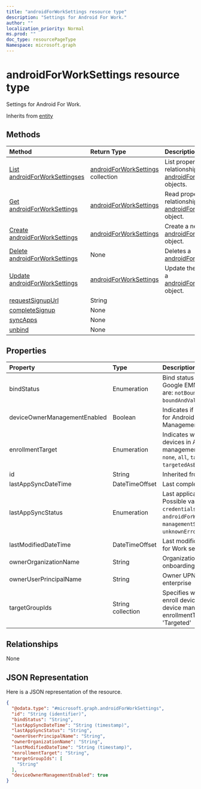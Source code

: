 ```yaml
---
title: "androidForWorkSettings resource type"
description: "Settings for Android For Work."
author: ""
localization_priority: Normal
ms.prod: ""
doc_type: resourcePageType
Namespace: microsoft.graph
---
```



# androidForWorkSettings resource type

Settings for Android For Work.


Inherits from [entity](../resources/entity.md)

## Methods
|Method|Return Type|Description|
|:---|:---|:---|
|[List androidForWorkSettingses](../api/androidforworksettings-list.md)|[androidForWorkSettings](../resources/androidForWorkSettings.md) collection|List properties and relationships of the [androidForWorkSettings](../resources/androidforworksettings.md) objects.|
|[Get androidForWorkSettings](../api/androidforworksettings-get.md)|[androidForWorkSettings](../resources/androidForWorkSettings.md)|Read properties and relationships of the [androidForWorkSettings](../resources/androidforworksettings.md) object.|
|[Create androidForWorkSettings](../api/androidforworksettings-create.md)|[androidForWorkSettings](../resources/androidForWorkSettings.md)|Create a new [androidForWorkSettings](../resources/androidforworksettings.md) object.|
|[Delete androidForWorkSettings](../api/androidforworksettings-delete.md)|None|Deletes a [androidForWorkSettings](../resources/androidforworksettings.md).|
|[Update androidForWorkSettings](../api/androidforworksettings-update.md)|[androidForWorkSettings](../resources/androidForWorkSettings.md)|Update the properties of a [androidForWorkSettings](../resources/androidforworksettings.md) object.|
|[requestSignupUrl](../api/androidforworksettings-requestsignupurl.md)|String||
|[completeSignup](../api/androidforworksettings-completesignup.md)|None||
|[syncApps](../api/androidforworksettings-syncapps.md)|None||
|[unbind](../api/androidforworksettings-unbind.md)|None||

## Properties
|Property|Type|Description|
|:---|:---|:---|
|bindStatus|Enumeration|Bind status of the tenant with the Google EMM API. Possible values are: `notBound`, `bound`, `boundAndValidated`, `unbinding`.|
|deviceOwnerManagementEnabled|Boolean|Indicates if this account is flighting for Android Device Owner Management with CloudDPC.|
|enrollmentTarget|Enumeration|Indicates which users can enroll devices in Android for Work device management. Possible values are: `none`, `all`, `targeted`, `targetedAsEnrollmentRestrictions`.|
|id|String| Inherited from [entity](../resources/entity.md)|
|lastAppSyncDateTime|DateTimeOffset|Last completion time for app sync|
|lastAppSyncStatus|Enumeration|Last application sync result. Possible values are: `success`, `credentialsNotValid`, `androidForWorkApiError`, `managementServiceError`, `unknownError`, `none`.|
|lastModifiedDateTime|DateTimeOffset|Last modification time for Android for Work settings|
|ownerOrganizationName|String|Organization name used when onboarding Android for Work|
|ownerUserPrincipalName|String|Owner UPN that created the enterprise|
|targetGroupIds|String collection|Specifies which AAD groups can enroll devices in Android for Work device management if enrollmentTarget is set to 'Targeted'|

## Relationships
None

## JSON Representation
Here is a JSON representation of the resource.
<!-- {
  "blockType": "resource",
  "keyProperty": "id",
  "@odata.type": "microsoft.graph.androidForWorkSettings",
  "baseType": "microsoft.graph.entity",
  "openType": false
}
-->
``` json
{
  "@odata.type": "#microsoft.graph.androidForWorkSettings",
  "id": "String (identifier)",
  "bindStatus": "String",
  "lastAppSyncDateTime": "String (timestamp)",
  "lastAppSyncStatus": "String",
  "ownerUserPrincipalName": "String",
  "ownerOrganizationName": "String",
  "lastModifiedDateTime": "String (timestamp)",
  "enrollmentTarget": "String",
  "targetGroupIds": [
    "String"
  ],
  "deviceOwnerManagementEnabled": true
}
```

